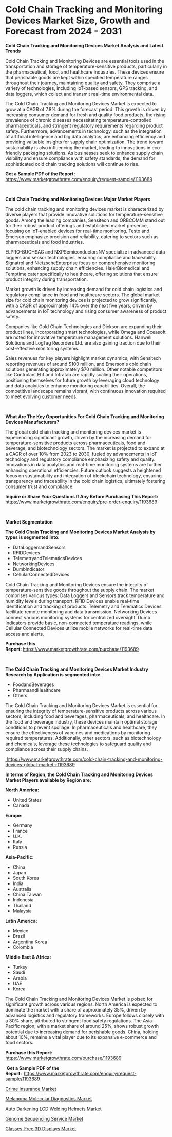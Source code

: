 <p><h1>Cold Chain Tracking and Monitoring Devices Market Size, Growth and Forecast from 2024 - 2031</h1></p><p><strong>Cold Chain Tracking and Monitoring Devices Market Analysis and Latest Trends</strong></p>
<p><p>Cold Chain Tracking and Monitoring Devices are essential tools used in the transportation and storage of temperature-sensitive products, particularly in the pharmaceutical, food, and healthcare industries. These devices ensure that perishable goods are kept within specified temperature ranges throughout their journey, maintaining quality and safety. They comprise a variety of technologies, including IoT-based sensors, GPS tracking, and data loggers, which collect and transmit real-time environmental data.</p><p>The Cold Chain Tracking and Monitoring Devices Market is expected to grow at a CAGR of 7.8% during the forecast period. This growth is driven by increasing consumer demand for fresh and quality food products, the rising prevalence of chronic diseases necessitating temperature-controlled pharmaceuticals, and stringent regulatory requirements regarding product safety. Furthermore, advancements in technology, such as the integration of artificial intelligence and big data analytics, are enhancing efficiency and providing valuable insights for supply chain optimization. The trend toward sustainability is also influencing the market, leading to innovations in eco-friendly packaging solutions. As businesses seek to enhance supply chain visibility and ensure compliance with safety standards, the demand for sophisticated cold chain tracking solutions will continue to rise.</p></p>
<p><strong>Get a Sample PDF of the Report:&nbsp;</strong> <a href="https://www.marketgrowthrate.com/enquiry/request-sample/1193689">https://www.marketgrowthrate.com/enquiry/request-sample/1193689</a></p>
<p>&nbsp;</p>
<p><strong>Cold Chain Tracking and Monitoring Devices Major Market Players</strong></p>
<p><p>The cold chain tracking and monitoring devices market is characterized by diverse players that provide innovative solutions for temperature-sensitive goods. Among the leading companies, Sensitech and ORBCOMM stand out for their robust product offerings and established market presence, focusing on IoT-enabled devices for real-time monitoring. Testo and Emerson emphasize precision and reliability, catering to sectors such as pharmaceuticals and food industries.</p><p>ELPRO-BUCHSAG and NXPSemiconductorsNV specialize in advanced data loggers and sensor technologies, ensuring compliance and traceability. Signatrol and NietzscheEnterprise focus on comprehensive monitoring solutions, enhancing supply chain efficiencies. HaierBiomedical and Temptime cater specifically to healthcare, offering solutions that ensure product integrity during transportation. </p><p>Market growth is driven by increasing demand for cold chain logistics and regulatory compliance in food and healthcare sectors. The global market size for cold chain monitoring devices is projected to grow significantly, with a CAGR of approximately 14% over the next five years, driven by advancements in IoT technology and rising consumer awareness of product safety.</p><p>Companies like Cold Chain Technologies and Dickson are expanding their product lines, incorporating smart technologies, while Omega and Oceasoft are noted for innovative temperature management solutions. Hanwell Solutions and LogTag Recorders Ltd. are also gaining traction due to their cost-effective monitoring systems.</p><p>Sales revenues for key players highlight market dynamics, with Sensitech reporting revenues of around $100 million, and Emerson's cold chain solutions generating approximately $70 million. Other notable competitors like Controlant Ehf and Infratab are rapidly scaling their operations, positioning themselves for future growth by leveraging cloud technology and data analytics to enhance monitoring capabilities. Overall, the competitive landscape remains vibrant, with continuous innovation required to meet evolving customer needs.</p></p>
<p>&nbsp;</p>
<p><strong>What Are The Key Opportunities For Cold Chain Tracking and Monitoring Devices Manufacturers?</strong></p>
<p><p>The global cold chain tracking and monitoring devices market is experiencing significant growth, driven by the increasing demand for temperature-sensitive products across pharmaceuticals, food and beverage, and biotechnology sectors. The market is projected to expand at a CAGR of over 10% from 2023 to 2030, fueled by advancements in IoT technology and regulatory compliance emphasizing safety and quality. Innovations in data analytics and real-time monitoring systems are further enhancing operational efficiencies. Future outlook suggests a heightened focus on sustainability and integration of blockchain technology, ensuring transparency and traceability in the cold chain logistics, ultimately fostering consumer trust and compliance.</p></p>
<p><strong>Inquire or Share Your Questions If Any Before Purchasing This Report:</strong> <a href="https://www.marketgrowthrate.com/enquiry/pre-order-enquiry/1193689">https://www.marketgrowthrate.com/enquiry/pre-order-enquiry/1193689</a></p>
<p>&nbsp;</p>
<p><strong>Market Segmentation</strong></p>
<p><strong>The Cold Chain Tracking and Monitoring Devices Market Analysis by types is segmented into:</strong></p>
<p><ul><li>DataLoggersandSensors</li><li>RFIDDevices</li><li>TelemetryandTelematicsDevices</li><li>NetworkingDevices</li><li>DumbIndicator</li><li>CellularConnectedDevices</li></ul></p>
<p><p>Cold Chain Tracking and Monitoring Devices ensure the integrity of temperature-sensitive goods throughout the supply chain. The market comprises various types: Data Loggers and Sensors track temperature and humidity levels during transport. RFID Devices enable real-time identification and tracking of products. Telemetry and Telematics Devices facilitate remote monitoring and data transmission. Networking Devices connect various monitoring systems for centralized oversight. Dumb Indicators provide basic, non-connected temperature readings, while Cellular Connected Devices utilize mobile networks for real-time data access and alerts.</p></p>
<p><strong>Purchase this Report:&nbsp;</strong><a href="https://www.marketgrowthrate.com/purchase/1193689">https://www.marketgrowthrate.com/purchase/1193689</a></p>
<p>&nbsp;</p>
<p><strong>The Cold Chain Tracking and Monitoring Devices Market Industry Research by Application is segmented into:</strong></p>
<p><ul><li>FoodandBeverages</li><li>PharmaandHealthcare</li><li>Others</li></ul></p>
<p><p>The Cold Chain Tracking and Monitoring Devices Market is essential for ensuring the integrity of temperature-sensitive products across various sectors, including food and beverages, pharmaceuticals, and healthcare. In the food and beverage industry, these devices maintain optimal storage conditions to prevent spoilage. In pharmaceuticals and healthcare, they ensure the effectiveness of vaccines and medications by monitoring required temperatures. Additionally, other sectors, such as biotechnology and chemicals, leverage these technologies to safeguard quality and compliance across their supply chains.</p></p>
<p><a href="https://www.marketgrowthrate.com/cold-chain-tracking-and-monitoring-devices-global-market-r1193689">&nbsp;https://www.marketgrowthrate.com/cold-chain-tracking-and-monitoring-devices-global-market-r1193689</a></p>
<p><strong>In terms of Region, the Cold Chain Tracking and Monitoring Devices Market Players available by Region are:</strong></p>
<p>
    <p> <strong> North America: </strong>
        <ul>
            <li>United States</li>
            <li>Canada</li>
        </ul>
        </p> 
    <p> <strong> Europe: </strong>
        <ul>
            <li>Germany</li>
            <li>France</li>
            <li>U.K.</li>
            <li>Italy</li>
            <li>Russia</li>
        </ul>
        </p> 
    <p> <strong> Asia-Pacific: </strong>
        <ul>
            <li>China</li>
            <li>Japan</li>
            <li>South Korea</li>
            <li>India</li>
            <li>Australia</li>
            <li>China Taiwan</li>
            <li>Indonesia</li>
            <li>Thailand</li>
            <li>Malaysia</li>
        </ul>
        </p> 
    <p> <strong> Latin America: </strong>
        <ul>
            <li>Mexico</li>
            <li>Brazil</li>
            <li>Argentina Korea</li>
            <li>Colombia</li>
        </ul>
        </p> 
    <p> <strong> Middle East & Africa: </strong>
        <ul>
            <li>Turkey</li>
            <li>Saudi</li>
            <li>Arabia</li>
            <li>UAE</li>
            <li>Korea</li>
        </ul>
    </p>
    </p>
<p><p>The Cold Chain Tracking and Monitoring Devices Market is poised for significant growth across various regions. North America is expected to dominate the market with a share of approximately 35%, driven by advanced logistics and regulatory frameworks. Europe follows closely with a 30% share, attributed to stringent food safety regulations. The Asia-Pacific region, with a market share of around 25%, shows robust growth potential due to increasing demand for perishable goods. China, holding about 10%, remains a vital player due to its expansive e-commerce and food sectors.</p></p>
<p><strong>Purchase this Report: </strong><a href="https://www.marketgrowthrate.com/purchase/1193689">https://www.marketgrowthrate.com/purchase/1193689</a></p>
<p>&nbsp;<strong>Get a Sample PDF of the Report:&nbsp;&nbsp;</strong><a href="https://www.marketgrowthrate.com/enquiry/request-sample/1193689">https://www.marketgrowthrate.com/enquiry/request-sample/1193689</a></p>
<p><strong></strong></p>
<p><p><a href="https://issuu.com/reportprime-2/docs/crime-insurance-market-size-2030.pp_43c5d7985fc551">Crime Insurance Market</a></p><p><a href="https://issuu.com/reportprime-2/docs/melanoma-molecular-diagnostics-mark_800efea5154bb4">Melanoma Molecular Diagnostics Market</a></p><p><a href="https://github.com/MarciaRunte/Market-Research-Report-List-1/blob/main/auto-darkening-lcd-welding-helmets-market.md">Auto Darkening LCD Welding Helmets Market</a></p><p><a href="https://www.linkedin.com/pulse/global-genome-sequencing-service-market-focus-product-type-7y7bf">Genome Sequencing Service Market</a></p><p><a href="https://github.com/Chiragrp22/Market-Research-Report-List-6/blob/main/glasses-free-3d-displays-market.md">Glasses-Free 3D Displays Market</a></p></p>